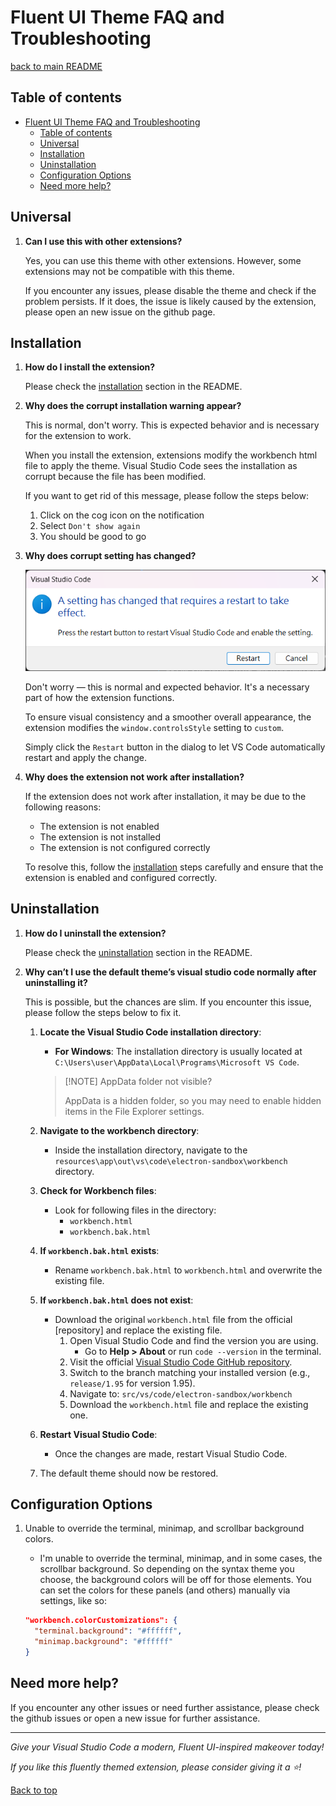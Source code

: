 # Fluent UI Theme FAQ and Troubleshooting

[back to main README](/README.md)

## Table of contents

- [Fluent UI Theme FAQ and Troubleshooting](#fluent-ui-theme-faq-and-troubleshooting)
    - [Table of contents](#table-of-contents)
    - [Universal](#universal)
    - [Installation](#installation)
    - [Uninstallation](#uninstallation)
    - [Configuration Options](#configuration-options)
    - [Need more help?](#need-more-help)

## Universal

1.  **Can I use this with other extensions?**

    Yes, you can use this theme with other extensions. However, some extensions may not be
    compatible with this theme.

    If you encounter any issues, please disable the theme and check if the problem persists. If it
    does, the issue is likely caused by the extension, please open an new issue on the github page.

## Installation

1.  **How do I install the extension?**

    Please check the [installation](/README.md#installation) section in the README.

2.  **Why does the corrupt installation warning appear?**

    This is normal, don't worry. This is expected behavior and is necessary for the extension to
    work.

    When you install the extension, extensions modify the workbench html file to apply the theme.
    Visual Studio Code sees the installation as corrupt because the file has been modified.

    If you want to get rid of this message, please follow the steps below:

    1. Click on the cog icon on the notification
    2. Select `Don't show again`
    3. You should be good to go

3.  **Why does corrupt setting has changed?**

    ![image](./images/setting-changed-corrupt.png)

    Don't worry — this is normal and expected behavior. It's a necessary part of how the extension
    functions.

    To ensure visual consistency and a smoother overall appearance, the extension modifies the
    `window.controlsStyle` setting to `custom`.

    Simply click the `Restart` button in the dialog to let VS Code automatically restart and apply
    the change.

4.  **Why does the extension not work after installation?**

    If the extension does not work after installation, it may be due to the following reasons:
    - The extension is not enabled
    - The extension is not installed
    - The extension is not configured correctly

    To resolve this, follow the [installation](/README.md#installation) steps carefully and ensure
    that the extension is enabled and configured correctly.

## Uninstallation

1. **How do I uninstall the extension?**

    Please check the [uninstallation](/README.md#uninstallation) section in the README.

2. **Why can’t I use the default theme’s visual studio code normally after uninstalling it?**

    This is possible, but the chances are slim. If you encounter this issue, please follow the steps
    below to fix it.
    1. **Locate the Visual Studio Code installation directory**:
        - **For Windows**: The installation directory is usually located at
          `C:\Users\user\AppData\Local\Programs\Microsoft VS Code`.

        > [!NOTE] AppData folder not visible?
        >
        > AppData is a hidden folder, so you may need to enable hidden items in the File Explorer
        > settings.

    2. **Navigate to the workbench directory**:
        - Inside the installation directory, navigate to the
          `resources\app\out\vs\code\electron-sandbox\workbench` directory.
    3. **Check for Workbench files**:
        - Look for following files in the directory:
            - `workbench.html`
            - `workbench.bak.html`
    4. **If `workbench.bak.html` exists**:
        - Rename `workbench.bak.html` to `workbench.html` and overwrite the existing file.
    5. **If `workbench.bak.html` does not exist**:
        - Download the original `workbench.html` file from the official [repository] and replace the
          existing file.
            1. Open Visual Studio Code and find the version you are using.
                - Go to **Help > About** or run `code --version` in the terminal.
            2. Visit the official
               [Visual Studio Code GitHub repository](https://github.com/microsoft/vscode/).
            3. Switch to the branch matching your installed version (e.g., `release/1.95` for
               version 1.95).
            4. Navigate to: `src/vs/code/electron-sandbox/workbench`
            5. Download the `workbench.html` file and replace the existing one.
    6. **Restart Visual Studio Code**:
        - Once the changes are made, restart Visual Studio Code.
    7. The default theme should now be restored.

## Configuration Options

1. Unable to override the terminal, minimap, and scrollbar background colors.
    - I'm unable to override the terminal, minimap, and in some cases, the scrollbar background. So
      depending on the syntax theme you choose, the background colors will be off for those
      elements. You can set the colors for these panels (and others) manually via settings, like so:

    ```json
    "workbench.colorCustomizations": {
      "terminal.background": "#ffffff",
      "minimap.background": "#ffffff"
    }
    ```

## Need more help?

If you encounter any other issues or need further assistance, please check the github issues or open
a new issue for further assistance.

---

_Give your Visual Studio Code a modern, Fluent UI-inspired makeover today!_

_If you like this fluently themed extension, please consider giving it a ⭐!_

[Back to top](#fluent-ui-theme-faq-and-troubleshooting)
